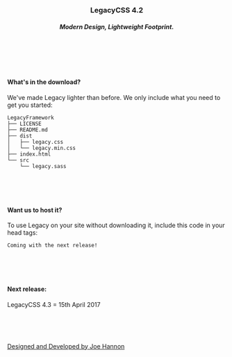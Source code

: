 <br><br><br>

<h3 align="center">LegacyCSS 4.2</h3>
<h5 align="center">Modern Design, Lightweight Footprint.</h5>

<br><br><br><br>

#### What's in the download?

We've made Legacy lighter than before. We only include what you need to get you started:

```
LegacyFramework
├── LICENSE
├── README.md
├── dist
│   ├── legacy.css
│   └── legacy.min.css
├── index.html
└── src
    └── legacy.sass
```

<br><br><br>


#### Want us to host it?

To use Legacy on your site without downloading it, include this code in your head tags:

    Coming with the next release!

<br><br><br>

#### Next release:

LegacyCSS 4.3 = 15th April 2017

<br><br><br>


[Designed and Developed by Joe Hannon](https://joexn.com)
